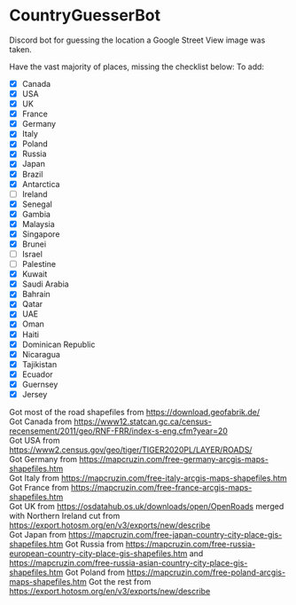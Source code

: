 # CountryGuesserBot

Discord bot for guessing the location a Google Street View image was taken.

Have the vast majority of places, missing the checklist below:
To add:
   - [x] Canada
   - [x] USA
   - [x] UK
   - [x] France
   - [x] Germany
   - [x] Italy
   - [x] Poland
   - [x] Russia
   - [x] Japan
   - [x] Brazil
   - [x] Antarctica
   - [ ] Ireland
   - [x] Senegal
   - [x] Gambia
   - [x] Malaysia
   - [x] Singapore
   - [x] Brunei
   - [ ] Israel
   - [ ] Palestine
   - [x] Kuwait
   - [x] Saudi Arabia
   - [x] Bahrain
   - [x] Qatar
   - [x] UAE
   - [x] Oman
   - [x] Haiti
   - [x] Dominican Republic
   - [x] Nicaragua
   - [x] Tajikistan
   - [x] Ecuador
   - [x] Guernsey
   - [x] Jersey

Got most of the road shapefiles from https://download.geofabrik.de/  
Got Canada from https://www12.statcan.gc.ca/census-recensement/2011/geo/RNF-FRR/index-s-eng.cfm?year=20  
Got USA from https://www2.census.gov/geo/tiger/TIGER2020PL/LAYER/ROADS/  
Got Germany from https://mapcruzin.com/free-germany-arcgis-maps-shapefiles.htm  
Got Italy from https://mapcruzin.com/free-italy-arcgis-maps-shapefiles.htm  
Got France from https://mapcruzin.com/free-france-arcgis-maps-shapefiles.htm  
Got UK from https://osdatahub.os.uk/downloads/open/OpenRoads merged with Northern Ireland cut from https://export.hotosm.org/en/v3/exports/new/describe  
Got Japan from https://mapcruzin.com/free-japan-country-city-place-gis-shapefiles.htm
Got Russia from https://mapcruzin.com/free-russia-european-country-city-place-gis-shapefiles.htm and https://mapcruzin.com/free-russia-asian-country-city-place-gis-shapefiles.htm
Got Poland from https://mapcruzin.com/free-poland-arcgis-maps-shapefiles.htm
Got the rest from https://export.hotosm.org/en/v3/exports/new/describe
